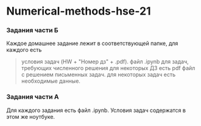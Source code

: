 # Numerical-methods-hse-21

### Задания части Б

Каждое домашнее задание лежит в соответствующей папке, для каждого есть
> условия задач (HW + "Номер дз" + .pdf). 
> файл .ipynb для задач, требующих численного решения
> для некоторых ДЗ есть pdf файл с решением письменных задач.
> для некоторых задач есть необходимые данные.

### Задания части A

Для каждого задания есть файл .ipynb. Условия задач содержатся в этом же ноутбуке.
